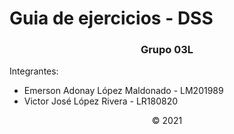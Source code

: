 # Guia de ejercicios - DSS

<center><h3>Grupo 03L</h3></center>

Integrantes: 

 - Emerson Adonay López Maldonado - LM201989
 - Victor José López Rivera - LR180820

<center>© 2021</center>
